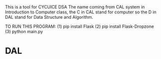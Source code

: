This is a tool for CYCUICE DSA
The name coming from CAL system in Introduction to Computer class, the C in CAL stand for computer so the D in DAL stand for Data Structure and Algorithm.

TO RUN THIS PROGRAM:
 (1) pip install Flask
 (2) pip install Flask-Dropzone
 (3) python main.py

# DAL

